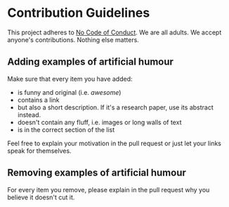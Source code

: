 # Contribution Guidelines

This project adheres to [No Code of Conduct](code-of-conduct.md). We are all adults.  We accept anyone's contributions.  Nothing else matters.

## Adding examples of artificial humour

Make sure that every item you have added:
- is funny and original (i.e. _awesome_)
- contains a link
- but also a short description. If it's a research paper, use its abstract instead.
- doesn't contain any fluff, i.e. images or long walls of text
- is in the correct section of the list

Feel free to explain your motivation in the pull request or just let your links speak for themselves.

## Removing examples of artificial humour

For every item you remove, please explain in the pull request why you believe it doesn't cut it.